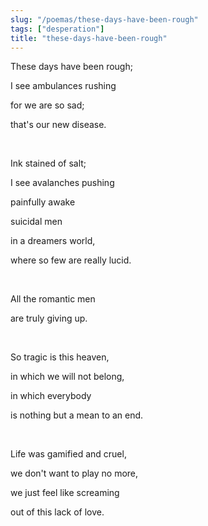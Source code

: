 ```yaml
---
slug: "/poemas/these-days-have-been-rough"
tags: ["desperation"]
title: "these-days-have-been-rough"
---
```

These days have been rough;

I see ambulances rushing

for we are so sad;

that's our new disease.

&nbsp;

Ink stained of salt;

I see avalanches pushing

painfully awake

suicidal men

in a dreamers world,

where so few are really lucid.

&nbsp;

All the romantic men

are truly giving up.

&nbsp;

So tragic is this heaven,

in which we will not belong,

in which everybody

is nothing but a mean to an end.

&nbsp;

Life was gamified and cruel,

we don't want to play no more,

we just feel like screaming

out of this lack of love.